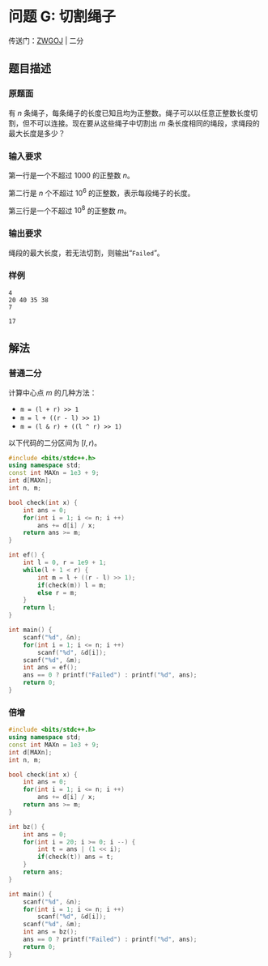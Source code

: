 # 问题 G: 切割绳子

传送门：[ZWGOJ](http://81.68.64.169/problem.php?cid=1013&pid=6) | 二分

## 题目描述

### 原题面

有 $n$ 条绳子，每条绳子的长度已知且均为正整数。绳子可以以任意正整数长度切割，但不可以连接。现在要从这些绳子中切割出 $m$ 条长度相同的绳段，求绳段的最大长度是多少？

### 输入要求

第一行是一个不超过 $1000$ 的正整数 $n$。

第二行是 $n$ 个不超过 $10^6$ 的正整数，表示每段绳子的长度。

第三行是一个不超过 $10^8$ 的正整数 $m$。

### 输出要求

绳段的最大长度，若无法切割，则输出“$\texttt{Failed}$”。

### 样例

<div class="grid" markdown>

```text
4
20 40 35 38
7
```

```text
17
```

</div>

## 解法

### 普通二分

计算中心点 $m$ 的几种方法：

- `m = (l + r) >> 1`
- `m = l + ((r - l) >> 1)`
- `m = (l & r) + ((l ^ r) >> 1)`

以下代码的二分区间为 $[l, r)$。

```cpp
#include <bits/stdc++.h>
using namespace std;
const int MAXn = 1e3 + 9;
int d[MAXn];
int n, m;

bool check(int x) {
    int ans = 0;
    for(int i = 1; i <= n; i ++)
        ans += d[i] / x;
    return ans >= m;
}

int ef() {
    int l = 0, r = 1e9 + 1;
    while(l + 1 < r) {
        int m = l + ((r - l) >> 1);
        if(check(m)) l = m;
        else r = m;
    }
    return l;
}

int main() {
    scanf("%d", &n);
    for(int i = 1; i <= n; i ++)
        scanf("%d", &d[i]);
    scanf("%d", &m);
    int ans = ef();
    ans == 0 ? printf("Failed") : printf("%d", ans);
    return 0;
}
```

### 倍增

```cpp
#include <bits/stdc++.h>
using namespace std;
const int MAXn = 1e3 + 9;
int d[MAXn];
int n, m;

bool check(int x) {
    int ans = 0;
    for(int i = 1; i <= n; i ++)
        ans += d[i] / x;
    return ans >= m;
}

int bz() {
    int ans = 0;
    for(int i = 20; i >= 0; i --) {
        int t = ans | (1 << i);
        if(check(t)) ans = t;
    }
    return ans;
}

int main() {
    scanf("%d", &n);
    for(int i = 1; i <= n; i ++)
        scanf("%d", &d[i]);
    scanf("%d", &m);
    int ans = bz();
    ans == 0 ? printf("Failed") : printf("%d", ans);
    return 0;
}   
```
